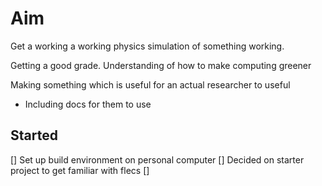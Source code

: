 # Aim

Get a working a working physics simulation of something working.

Getting a good grade.
Understanding of how to make computing greener

Making something which is useful for an actual researcher to useful
  - Including docs for them to use

## Started

[] Set up build environment on personal computer
[] Decided on starter project to get familiar with flecs
[] 
